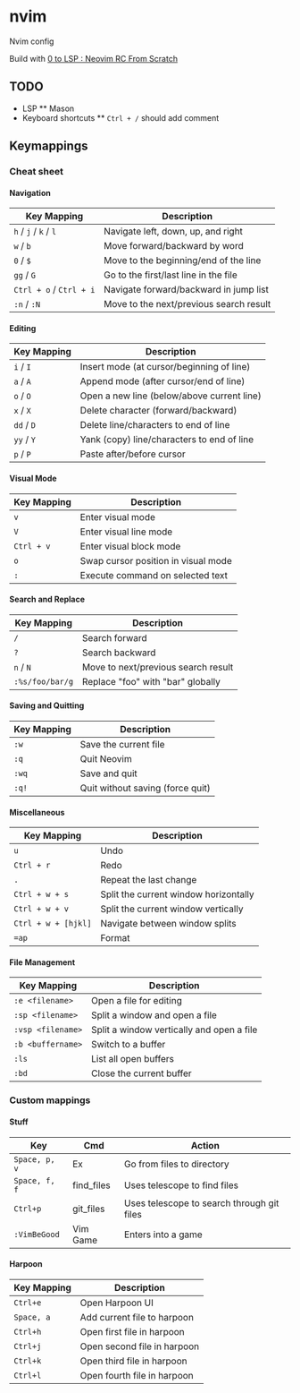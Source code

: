 # nvim
Nvim config

Build with [0 to LSP : Neovim RC From Scratch](https://www.youtube.com/watch?v=w7i4amO_zaE)


## TODO
* LSP
    ** Mason
* Keyboard shortcuts
    ** `Ctrl + /` should add comment

## Keymappings

### Cheat sheet

#### Navigation

| Key Mapping        | Description                              |
| ------------------ | ---------------------------------------- |
| `h` / `j` / `k` / `l` | Navigate left, down, up, and right |
| `w` / `b`           | Move forward/backward by word           |
| `0` / `$`           | Move to the beginning/end of the line   |
| `gg` / `G`          | Go to the first/last line in the file   |
| `Ctrl + o` / `Ctrl + i` | Navigate forward/backward in jump list |
| `:n` / `:N`         | Move to the next/previous search result |

#### Editing

| Key Mapping        | Description                              |
| ------------------ | ---------------------------------------- |
| `i` / `I`           | Insert mode (at cursor/beginning of line) |
| `a` / `A`           | Append mode (after cursor/end of line)   |
| `o` / `O`           | Open a new line (below/above current line) |
| `x` / `X`           | Delete character (forward/backward)     |
| `dd` / `D`          | Delete line/characters to end of line    |
| `yy` / `Y`          | Yank (copy) line/characters to end of line |
| `p` / `P`           | Paste after/before cursor                |

#### Visual Mode

| Key Mapping        | Description                              |
| ------------------ | ---------------------------------------- |
| `v`                | Enter visual mode                        |
| `V`                | Enter visual line mode                   |
| `Ctrl + v`          | Enter visual block mode                  |
| `o`                | Swap cursor position in visual mode      |
| `:`                | Execute command on selected text         |

#### Search and Replace

| Key Mapping        | Description                              |
| ------------------ | ---------------------------------------- |
| `/`                | Search forward                           |
| `?`                | Search backward                          |
| `n` / `N`           | Move to next/previous search result     |
| `:%s/foo/bar/g`     | Replace "foo" with "bar" globally        |

#### Saving and Quitting

| Key Mapping        | Description                              |
| ------------------ | ---------------------------------------- |
| `:w`                | Save the current file                    |
| `:q`                | Quit Neovim                              |
| `:wq`               | Save and quit                            |
| `:q!`               | Quit without saving (force quit)        |

#### Miscellaneous

| Key Mapping        | Description                              |
| ------------------ | ---------------------------------------- |
| `u`                | Undo                                     |
| `Ctrl + r`          | Redo                                     |
| `.`                | Repeat the last change                   |
| `Ctrl + w + s`      | Split the current window horizontally    |
| `Ctrl + w + v`      | Split the current window vertically      |
| `Ctrl + w + [hjkl]` | Navigate between window splits           |
| `=ap`              | Format                                    |
#### File Management

| Key Mapping        | Description                              |
| ------------------ | ---------------------------------------- |
| `:e <filename>`    | Open a file for editing                  |
| `:sp <filename>`   | Split a window and open a file           |
| `:vsp <filename>`  | Split a window vertically and open a file|
| `:b <buffername>`  | Switch to a buffer                        |
| `:ls`              | List all open buffers                    |
| `:bd`              | Close the current buffer                 |


### Custom mappings

#### Stuff
|Key|Cmd|Action|
|---|---|------|
|`Space, p, v`|Ex|Go from files to directory|
|`Space, f, f`|find\_files|Uses telescope to find files|
|`Ctrl+p`|git\_files|Uses telescope to search through git files|
|`:VimBeGood` | Vim Game|Enters into a game|
#### Harpoon
| Key Mapping | Description |
|-------------|-------------|
|`Ctrl+e`     | Open Harpoon UI |
|`Space, a`  | Add current file to harpoon |
|`Ctrl+h`|Open first file in harpoon | 
|`Ctrl+j`|Open second file in harpoon |
|`Ctrl+k`|Open third file in harpoon | 
|`Ctrl+l`|Open fourth file in harpoon | 


